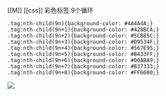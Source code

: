 [[M]] [[css]]
彩色标签 9个循环

```
.tag:nth-child(9n){background-color: #4A4A4A;}
.tag:nth-child(9n+1){background-color: #428BCA;}
.tag:nth-child(9n+2){background-color: #5CB85C;}
.tag:nth-child(9n+3){background-color: #D9534F;}
.tag:nth-child(9n+4){background-color: #567E95;}
.tag:nth-child(9n+5){background-color: #B433FF;}
.tag:nth-child(9n+6){background-color: #00ABA9;}
.tag:nth-child(9n+7){background-color: #B37333;}
.tag:nth-child(9n+8){background-color: #FF6600;}

```

![](https://gitee.com/cyddgi/picture-store/raw/master/img/20200914133050.jpg)